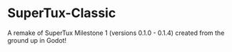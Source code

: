 # SuperTux-Classic
A remake of SuperTux Milestone 1 (versions 0.1.0 - 0.1.4) created from the ground up in Godot!
